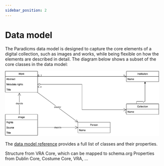 ```yaml
---
sidebar_position: 2
---
```


# Data model

The Paradicms data model is designed to capture the core elements of a digital collection, such as images and works, while being flexible on how the elements are described in detail. The diagram below shows a subset of the core classes in the data model:

![Overview of the Paradicms data model](img/data-model/data-model-classes.png)

The [data model reference](../reference/data-model) provides a full list of classes and their properties.

Structure from VRA Core, which can be mapped to schema.org
Properties from Dublin Core, Costume Core, VRA, ...